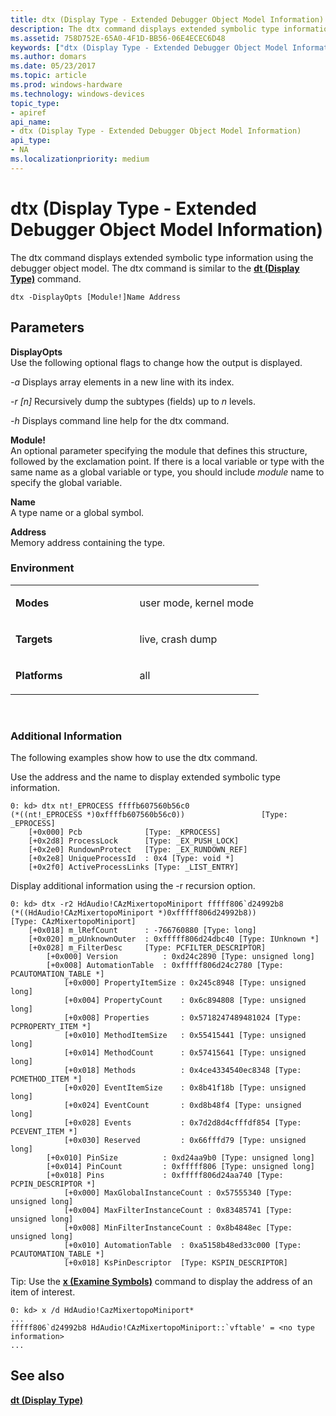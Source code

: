 ```yaml
---
title: dtx (Display Type - Extended Debugger Object Model Information)
description: The dtx command displays extended symbolic type information using the debugger object model. The dtx command is similar to the dt (Display Type) command.
ms.assetid: 758D752E-65A0-4F1D-BB56-06E4ECEC6D48
keywords: ["dtx (Display Type - Extended Debugger Object Model Information) Windows Debugging"]
ms.author: domars
ms.date: 05/23/2017
ms.topic: article
ms.prod: windows-hardware
ms.technology: windows-devices
topic_type:
- apiref
api_name:
- dtx (Display Type - Extended Debugger Object Model Information)
api_type:
- NA
ms.localizationpriority: medium
---
```


# <span id="debugger.dtx__display_type_-_extended_debugger_object_model_information_"></span>dtx (Display Type - Extended Debugger Object Model Information)


The dtx command displays extended symbolic type information using the debugger object model. The dtx command is similar to the [**dt (Display Type)**](dt--display-type-.md) command.

```
dtx -DisplayOpts [Module!]Name Address
```

## <span id="Parameters"></span><span id="parameters"></span><span id="PARAMETERS"></span>Parameters


<span id="________DisplayOpts_______"></span><span id="________displayopts_______"></span><span id="________DISPLAYOPTS_______"></span> **DisplayOpts**   
Use the following optional flags to change how the output is displayed.

*-a* Displays array elements in a new line with its index.

*-r \[n\]* Recursively dump the subtypes (fields) up to *n* levels.

*-h* Displays command line help for the dtx command.

<span id="Module______________"></span><span id="module______________"></span><span id="MODULE______________"></span>**Module!**   
An optional parameter specifying the module that defines this structure, followed by the exclamation point. If there is a local variable or type with the same name as a global variable or type, you should include *module* name to specify the global variable.

<span id="________Name_______"></span><span id="________name_______"></span><span id="________NAME_______"></span> **Name**   
A type name or a global symbol.

<span id="________Address_______"></span><span id="________address_______"></span><span id="________ADDRESS_______"></span> **Address**   
Memory address containing the type.

### <span id="Environment"></span><span id="environment"></span><span id="ENVIRONMENT"></span>Environment

<table>
<colgroup>
<col width="50%" />
<col width="50%" />
</colgroup>
<tbody>
<tr class="odd">
<td align="left"><p><strong>Modes</strong></p></td>
<td align="left"><p>user mode, kernel mode</p></td>
</tr>
<tr class="even">
<td align="left"><p><strong>Targets</strong></p></td>
<td align="left"><p>live, crash dump</p></td>
</tr>
<tr class="odd">
<td align="left"><p><strong>Platforms</strong></p></td>
<td align="left"><p>all</p></td>
</tr>
</tbody>
</table>

 

### <span id="Additional_Information"></span><span id="additional_information"></span><span id="ADDITIONAL_INFORMATION"></span>Additional Information

The following examples show how to use the dtx command.

Use the address and the name to display extended symbolic type information.

```
0: kd> dtx nt!_EPROCESS ffffb607560b56c0
(*((nt!_EPROCESS *)0xffffb607560b56c0))                 [Type: _EPROCESS]
    [+0x000] Pcb              [Type: _KPROCESS]
    [+0x2d8] ProcessLock      [Type: _EX_PUSH_LOCK]
    [+0x2e0] RundownProtect   [Type: _EX_RUNDOWN_REF]
    [+0x2e8] UniqueProcessId  : 0x4 [Type: void *]
    [+0x2f0] ActiveProcessLinks [Type: _LIST_ENTRY]
```

Display additional information using the -r recursion option.

```
0: kd> dtx -r2 HdAudio!CAzMixertopoMiniport fffff806`d24992b8
(*((HdAudio!CAzMixertopoMiniport *)0xfffff806d24992b8))                 [Type: CAzMixertopoMiniport]
    [+0x018] m_lRefCount      : -766760880 [Type: long]
    [+0x020] m_pUnknownOuter  : 0xfffff806d24dbc40 [Type: IUnknown *]
    [+0x028] m_FilterDesc     [Type: PCFILTER_DESCRIPTOR]
        [+0x000] Version          : 0xd24c2890 [Type: unsigned long]
        [+0x008] AutomationTable  : 0xfffff806d24c2780 [Type: PCAUTOMATION_TABLE *]
            [+0x000] PropertyItemSize : 0x245c8948 [Type: unsigned long]
            [+0x004] PropertyCount    : 0x6c894808 [Type: unsigned long]
            [+0x008] Properties       : 0x5718247489481024 [Type: PCPROPERTY_ITEM *]
            [+0x010] MethodItemSize   : 0x55415441 [Type: unsigned long]
            [+0x014] MethodCount      : 0x57415641 [Type: unsigned long]
            [+0x018] Methods          : 0x4ce4334540ec8348 [Type: PCMETHOD_ITEM *]
            [+0x020] EventItemSize    : 0x8b41f18b [Type: unsigned long]
            [+0x024] EventCount       : 0xd8b48f4 [Type: unsigned long]
            [+0x028] Events           : 0x7d2d8d4cfffdf854 [Type: PCEVENT_ITEM *]
            [+0x030] Reserved         : 0x66fffd79 [Type: unsigned long]
        [+0x010] PinSize          : 0xd24aa9b0 [Type: unsigned long]
        [+0x014] PinCount         : 0xfffff806 [Type: unsigned long]
        [+0x018] Pins             : 0xfffff806d24aa740 [Type: PCPIN_DESCRIPTOR *]
            [+0x000] MaxGlobalInstanceCount : 0x57555340 [Type: unsigned long]
            [+0x004] MaxFilterInstanceCount : 0x83485741 [Type: unsigned long]
            [+0x008] MinFilterInstanceCount : 0x8b4848ec [Type: unsigned long]
            [+0x010] AutomationTable  : 0xa5158b48ed33c000 [Type: PCAUTOMATION_TABLE *]
            [+0x018] KsPinDescriptor  [Type: KSPIN_DESCRIPTOR]
```

Tip: Use the [**x (Examine Symbols)**](x--examine-symbols-.md) command to display the address of an item of interest.

```
0: kd> x /d HdAudio!CazMixertopoMiniport*
...
fffff806`d24992b8 HdAudio!CAzMixertopoMiniport::`vftable' = <no type information>
...
```

## <span id="see_also"></span>See also


[**dt (Display Type)**](dt--display-type-.md)

 

 






